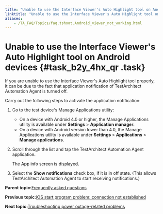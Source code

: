 ```yaml
--- 
title: "Unable to use the Interface Viewer's Auto Highlight tool on Android devices"
linktitle: "Unable to use the Interface Viewer's Auto Highlight tool on Android devices"
aliases: 
    - /TA_FAQ/Topics/faq.tshoot.Android_viewer_not_working.html
---
```

# Unable to use the Interface Viewer's Auto Highlight tool on Android devices {#task_b2y_4hx_qr .task}

If you are unable to use the Interface Viewer's Auto Highlight tool properly, it can be due to the fact that application notification of TestArchitect Automation Agent is turned off.

Carry out the following steps to activate the application notification:

1.  Go to the test device's Manage Applications utility:

    -   On a device with Android 4.0 or higher, the Manage Applications utility is available under **Settings** \> **Application manager**.
    -   On a device with Android version lower than 4.0, the Manage Applications utility is available under **Settings** \> **Applications** \> **Manage applications**.
2.  Scroll through the list and tap the TestArchitect Automation Agent application.

    The App info screen is displayed.

3.  Select the **Show notifications** check box, if it is in off state. \(This allows TestArchitect Automation Agent to start receiving notifications.\)


**Parent topic:**[Frequently asked questions](../../TA_Help/Topics/Support_FAQ.html)

**Previous topic:**[iOS start program problem: connection not established](../../TA_FAQ/Topics/faq.tshoot.ios.start_program.connection_not_established.html)

**Next topic:**[Troubleshooting power outage-related problems](../../TA_Administration/Topics/adm_troubleshooting_power_blackout.html)


